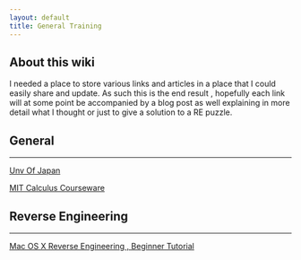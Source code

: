```yaml
---
layout: default
title: General Training 
---
```


## About this wiki

I needed a place to store various links and articles in a place that I could easily share
and update. As such this is the end result , hopefully each link will at some point be
accompanied by a blog post as well explaining in more detail what I thought or just
to give a solution to a RE puzzle.

## General
* * * 

[Unv Of Japan](http://i-web.i.u-tokyo.ac.jp/edu/training/ss/lecture/new-documents/Lectures/)

[MIT Calculus Courseware](http://ocw.mit.edu/resources/res-18-006-calculus-revisited-fall-2010/index.htm)

## Reverse Engineering
* * * 

[Mac OS X Reverse Engineering , Beginner Tutorial](http://reverse.put.as/wp-content/uploads/2011/02/beginners-tut-II.txt)

